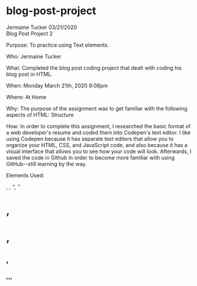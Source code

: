 # blog-post-project
Jermaine Tucker 03/21/2020  
Blog Post Project 2 

Purpose: To practice using Text elements.

Who: Jermaine Tucker  

What: Completed the blog post coding project that dealt with coding his blog post in HTML. 

When: Monday March 21th, 2020 9:08pm  

Where: At Home  

Why: The purpose of the assignment was to get familiar with the following aspects of HTML:  Structure  

How: In order to complete this assignment, I researched the basic format of a web developer's resume and coded them into Codepen's text editor. I like using Codepen because it has separate text editors that allow you to organize your HTML, CSS, and JavaScript code, and also because it has a visual interface that allows you to see how your code will look. Afterwards, I saved the code in Github in order to become more familiar with using GitHub--still learning by the way.

Elements Used:<p>, <dfn>, <q>, <h1>, <h1>, <h2>, <h3>,<body>,<head>,<title>,<html>,<header>,<main>,<footer>

Skills used: Structure, Text, Form

